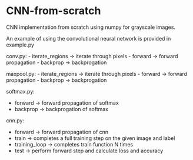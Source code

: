 # CNN-from-scratch
CNN implementation from scratch using numpy for grayscale images.

An example of using the convolutional neural network is provided in example.py

conv.py:
    - iterate_regions -> iterate through pixels
    - forward -> forward propagation 
    - backprop -> backprogation

maxpool.py: 
    - iterate_regions -> iterate through pixels
    - forward -> forward propagation 
    - backprop -> backprogation

softmax.py:
  - forward -> forward propagation of softmax 
  - backprop -> backprogation of softmax

cnn.py:
  - forward -> forward propagation of cnn
  - train -> completes a full training step on the given image and label
  - training_loop -> completes train function N times
  - test -> perform forward step and calculate loss and accuracy
 

